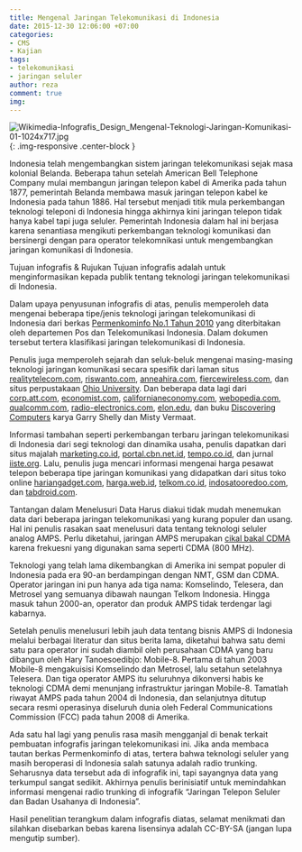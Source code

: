 ```yaml
---
title: Mengenal Jaringan Telekomunikasi di Indonesia
date: 2015-12-30 12:06:00 +07:00
categories:
- CMS
- Kajian
tags:
- telekomunikasi
- jaringan seluler
author: reza
comment: true
img: 
---
```


![Wikimedia-Infografis_Design_Mengenal-Teknologi-Jaringan-Komunikasi-01-1024x717.jpg](/uploads/Wikimedia-Infografis_Design_Mengenal-Teknologi-Jaringan-Komunikasi-01-1024x717.jpg){: .img-responsive .center-block }

Indonesia telah mengembangkan sistem jaringan telekomunikasi sejak masa kolonial Belanda. Beberapa tahun setelah American Bell Telephone Company mulai membangun jaringan telepon kabel di Amerika pada tahun 1877, pemerintah Belanda membawa masuk jaringan telepon kabel ke Indonesia pada tahun 1886. Hal tersebut menjadi titik mula perkembangan teknologi teleponi di Indonesia hingga akhirnya kini jaringan telepon tidak hanya kabel tapi juga seluler. Pemerintah Indonesia dalam hal ini berjasa karena senantiasa mengikuti perkembangan teknologi komunikasi dan bersinergi dengan para operator telekomnikasi untuk mengembangkan jaringan komunikasi di Indonesia.

Tujuan infografis & Rujukan
Tujuan infografis adalah untuk menginformasikan kepada publik tentang teknologi jaringan telekomunikasi di Indonesia.

Dalam upaya penyusunan infografis di atas, penulis memperoleh data mengenai beberapa tipe/jenis teknologi jaringan telekomunikasi di Indonesia dari berkas [Permenkominfo No.1 Tahun 2010](http://www.postel.go.id/content/ID/regulasi/telekomunikasi/kepmen/permenkominfo%20no.%201%20tahun%202010.pdf) yang diterbitakan oleh departemen Pos dan Telekomunikasi Indonesia. Dalam dokumen tersebut tertera klasifikasi jaringan telekomunikasi di Indonesia.

Penulis juga memperoleh sejarah dan seluk-beluk mengenai masing-masing teknologi jaringan komunikasi secara spesifik dari laman situs [realitytelecom.com](https://realitytelecom.com/rt/blog/2014/09/24/the-history-of-the-telephone-from-landline-to-voip/), [riswanto.com](http://www.riswanto.com/2012/05/penemu-telepon-dan-sejarahnya.html), [anneahira.com](http://www.anneahira.com/cdma.htm), [fiercewireless.com](http://www.fiercewireless.com/special-reports/advanced-mobile-phone-system-analog), dan situs perpustakaan [Ohio University](http://www.library.ohiou.edu/indopubs/1996/11/19/0081.html). Dan beberapa data lagi dari [corp.att.com](http://www.corp.att.com/attlabs/reputation/timeline/46mobile.html), [economist.com](http://www.economist.com/node/1841059), [californianeconomy.com](http://californiananoeconomy.org/content/qualcomm-0), [webopedia.com](http://www.webopedia.com/TERM/C/CDMA.html), [qualcomm.com](https://www.qualcomm.com/company/about/history), [radio-electronics.com](http://www.radio-electronics.com/info/rf-technology-design/cdma/what-is-cdma-basics-tutorial.php), [elon.edu](http://www.elon.edu/e-web/predictions/150/1870.xhtml), dan buku [Discovering Computers](https://books.google.com.vn/books/about/Discovering_Computers_Fundamentals.html?id=S-67juO1BOwC&redir_esc=y) karya Garry Shelly dan Misty Vermaat.

Informasi tambahan seperti perkembangan terbaru jaringan telekomunikasi di Indonesia dari segi teknologi dan dinamika usaha, penulis dapatkan dari situs majalah [marketing.co.id](http://www.marketing.co.id/gamang-masa-depan-cdma/), [portal.cbn.net.id](http://portal.cbn.net.id/cbprtl/common/stofriend.aspx?x=TechInfo&y=cybertech%7C0%7C0%7C2%7C3052), [tempo.co.id](http://tempo.co.id/hg/ekbis/2002/11/20/brk,20021120-03,id.html), dan jurnal [iiste.org](http://www.iiste.org/Journals/index.php/JIEA/article/download/15515/15922). Lalu, penulis juga mencari informasi mengenai harga pesawat telepon beberapa tipe jaringan komunikasi yang didapatkan dari situs toko online [hariangadget.com](http://hariangadget.com/harga-hp-nokia-terbaru/), [harga.web.id](http://harga.web.id/telkom-biaya-pemasangan-telepon-rumah.info), [telkom.co.id](http://www.telkom.co.id/UHI/UHI2011/ID/0607_tarif.html), [indosatooredoo.com](http://indosatooredoo.com/id/business/product/fixed-connectivity/indosat-phone), dan [tabdroid.com](http://tabdroid.com/harga-lg-tribute/).

Tantangan dalam Menelusuri Data
Harus diakui tidak mudah menemukan data dari beberapa jaringan telekomunikasi yang kurang populer dan usang. Hal ini penulis rasakan saat menelusuri data tentang teknologi seluler analog AMPS. Perlu diketahui, jaringan AMPS merupakan [cikal bakal CDMA ](http://elib.unikom.ac.id/download.php?id=140925)karena frekuesni yang digunakan sama seperti CDMA (800 MHz).

Teknologi yang telah lama dikembangkan di Amerika ini sempat populer di Indonesia pada era 90-an berdampingan dengan NMT, GSM dan CDMA. Operator jaringan ini pun hanya ada tiga nama: Komselindo, Telesera, dan Metrosel yang semuanya dibawah naungan Telkom Indonesia. Hingga masuk tahun 2000-an, operator dan produk AMPS tidak terdengar lagi kabarnya.

Setelah penulis menelusuri lebih jauh data tentang bisnis AMPS di Indonesia melalui berbagai literatur dan situs berita lama, diketahui bahwa satu demi satu para operator ini sudah diambil oleh perusahaan CDMA yang baru dibangun oleh Hary Tanoesoedibjo: Mobile-8. Pertama di tahun 2003 Mobile-8 mengakuisisi Komselindo dan Metrosel, lalu setahun setelahnya Telesera. Dan tiga operator AMPS itu seluruhnya dikonversi habis ke teknologi CDMA demi menunjang infrastruktur jaringan Mobile-8. Tamatlah riwayat AMPS pada tahun 2004 di Indonesia, dan selanjutnya ditutup secara resmi operasinya diseluruh dunia oleh Federal Communications Commission (FCC) pada tahun 2008 di Amerika.

Ada satu hal lagi yang penulis rasa masih mengganjal di benak terkait pembuatan infografis jaringan telekomunikasi ini. Jika anda membaca tautan berkas Permenkominfo di atas, tertera bahwa teknologi seluler yang masih beroperasi di Indonesia salah satunya adalah radio trunking. Seharusnya data tersebut ada di infografik ini, tapi sayangnya data yang terkumpul sangat sedikit. Akhirnya penulis berinisiatif untuk memindahkan informasi mengenai radio trunking di infografik “Jaringan Telepon Seluler dan Badan Usahanya di Indonesia”.

Hasil penelitian terangkum dalam infografis diatas, selamat menikmati dan silahkan disebarkan bebas karena lisensinya adalah CC-BY-SA (jangan lupa mengutip sumber).